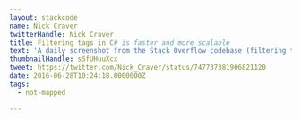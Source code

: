 ```yaml
---
layout: stackcode
name: Nick Craver
twitterHandle: Nick_Craver
title: Filtering tags in C# is faster and more scalable
text: 'A daily screenshot from the Stack Overflow codebase (filtering tags in C# is faster and more scalable). '
thumbnailHandle: sSfUHuuXcx
tweet: https://twitter.com/Nick_Craver/status/747737381906821120
date: 2016-06-28T10:24:18.0000000Z
tags:
  - not-mapped

---
```

